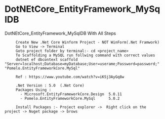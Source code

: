 # DotNEtCore_EntityFramework_MySqlDB
DotNEtCore_EntityFramework_MySqlDB With All Steps

         Create New .Net Core Winform Project - NOT WinForm(.Net Framwork)
         Go to View -> Terminal
         Goto project folder by terminal:- cd <project_name>
         To Scaffolding a MySQL run follwing command with correct values
         dotnet ef dbcontext scaffold "Server=localhost;Database=myDatabase;User=userame;Password=password;" "Pomelo.EntityFrameworkCore.MySql"

         Ref : https://www.youtube.com/watch?v=iKSj3AyGq8w

         .Net Version : 5.0  (.Net Core)
         Packages Using : 
           - Microsoft.EntityFrameworkCore.Design  5.0.11
           - Pomelo.EntityFrameworkCore.MySql      5.0.2
           
         Install Packages :- Project explorer ->  Right click on the project -> Nuget package -> brows
